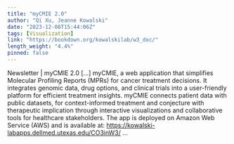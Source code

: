 ```yaml
---
title: "myCMIE 2.0"
author: "Qi Xu, Jeanne Kowalski"
date: "2023-12-08T15:44:06Z"
tags: [Visualization]
link: "https://bookdown.org/kowalskilab/w3_doc/"
length_weight: "4.4%"
pinned: false
---
```


Newsletter | myCMIE 2.0 [...] myCMIE, a web application that simplifies Molecular Profiling Reports (MPRs) for cancer treatment decisions. It integrates genomic data, drug options, and clinical trials into a user-friendly platform for efficient treatment insights. myCMIE connects patient data with public datasets, for context-informed treatment and conjecture with therapeutic implication through interactive visualizations and collaborative tools for healthcare stakeholders. The app is deployed on Amazon Web Service (AWS) and is available at: https://kowalski-labapps.dellmed.utexas.edu/CO3inW3/ ...
